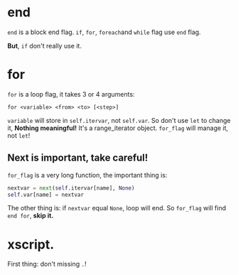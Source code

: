 # end
`end` is a block end flag. `if`, `for`, `foreach`and `while` flag use `end` flag.

**But**, `if` don't really use it.

# for
`for` is a loop flag, it takes 3 or 4 arguments:

`for <variable> <from> <to> [<step>]`

`variable` will store in `self.itervar`, not `self.var`. So don't use `let` to change it, **Nothing meaningful!**
It's a range_iterator object. `for_flag` will manage it, not `let`!

## Next is important, take careful!

`for_flag` is a very long function, the important thing is:

```python
nextvar = next(self.itervar[name], None)
self.var[name] = nextvar
```

The other thing is: if `nextvar` equal `None`, loop will end. So `for_flag` will find `end for`, **skip it.**

# xscript.
First thing: don't missing `.`!
